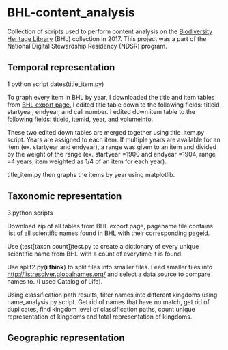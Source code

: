 # BHL-content_analysis

Collection of scripts used to perform content analysis on the [Biodiversity Heritage Library](www.biodiversitylibrary.org) (BHL) collection in 2017. This project was a part of the National Digital Stewardship Residency (NDSR) program. 

## Temporal representation
1 python script dates(title_item.py)

To graph every item in BHL by year, I downloaded the title and item tables from [BHL export page.](http://biodivlib.wikispaces.com/Data+Exports) I edited title table down to the following fields: titleid, startyear, endyear, and call number. I edited down item table to the following fields: titleid, itemid, year, and volumeinfo. 

These two edited down tables are merged together using title_item.py script. 
Years are assigned to each item. If multiple years are available for an item (ex. startyear and endyear), a range was given to an item and divided by the weight of the range (ex. startyear =1900 and endyear =1904, range =4 years, item weighted as 1/4 of an item for each year). 

title_item.py then graphs the items by year using matplotlib. 

## Taxonomic representation
3 python scripts

Download zip of all tables from BHL export page, pagename file contains list of all scientific names found in BHL with their corresponding pageid. 

Use (test[taxon count])test.py to create a dictionary of every unique scientific name from BHL with a count of everytime it is found.

Use split2.py(**i think**) to split files into smaller files. Feed smaller files into http://listresolver.globalnames.org/ and select a data source to compare names to. (I used Catalog of Life). 

Using classification path results, filter names into different kingdoms using name_analysis.py script. Get rid of names that have no match, get rid of duplicates, find kingdom level of classification paths, count unique representation of kingdoms and total representation of kingdoms. 

## Geographic representation 
